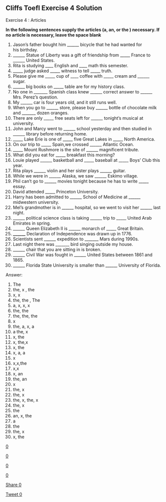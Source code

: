 ## Cliffs Toefl Exercise 4 Solution

Exercise 4 : Articles

**In the following sentences supply the articles (a, an, or the ) necessary. If no article is necessary, leave the space blank**

1.  Jason’s father bought him \_\_\_\_\_\_ bicycle that he had wanted for  
    his birthday.
2.  \_\_\_\_\_\_ Statue of Liberty was a gift of friendship from \_\_\_\_\_ France to \_\_\_\_\_\_ United States.
3.  Rita is studying \_\_\_\_ English and \_\_\_\_ math this semester.
4.  \_\_\_\_\_ judge asked \_\_\_\_\_ witness to tell \_\_\_\_\_ truth.
5.  Please give me \_\_\_\_\_ cup of \_\_\_\_ coffee with \_\_\_\_\_ cream and \_\_\_\_\_\_ sugar.
6.  \_\_\_\_\_\_ big books on \_\_\_\_\_ table are for my history class.
7.  No one in \_\_\_\_\_\_\_ Spanish class knew \_\_\_\_\_\_ correct answer to \_\_\_\_\_\_ Mrs. Perez’s question.
8.  My \_\_\_\_\_\_ car is four years old, and it still runs well.
9.  When you go to \_\_\_\_\_\_ store, please buy \_\_\_\_\_\_ bottle of chocolate milk and \_\_\_\_\_\_\_ dozen oranges.
10.  There are only \_\_\_\_\_ free seats left for \_\_\_\_\_\_ tonight’s musical at university.
11.  John and Marcy went to \_\_\_\_\_\_ school yesterday and then studied in \_\_\_\_\_\_ library before returning home.
12.  \_\_\_\_\_ Lake Erie is one of \_\_\_\_\_ five Great Lakes in \_\_\_\_\_ North America.
13.  On our trip to \_\_\_\_\_ Spain,we crossed \_\_\_\_\_\_ Atlantic Ocean.
14.  \_\_\_\_\_ Mount Rushmore is the site of \_\_\_\_\_\_ magnificent tribute.
15.  What did you eat for \_\_\_\_\_ breakfast this morning?
16.  Louie played \_\_\_\_\_\_ basketball and \_\_\_\_\_ baseball at \_\_\_\_\_ Boys’ Club this year.
17.  Rita plays \_\_\_\_\_\_ violin and her sister plays \_\_\_\_\_\_ guitar.
18.  While we were in \_\_\_\_\_\_ Alaska, we saw \_\_\_\_\_\_ Eskimo village.
19.  Phil can’t go to \_\_\_\_\_\_ movies tonight because he has to write \_\_\_\_\_ essay.
20.  David attended \_\_\_\_\_ Princeton University.
21.  Harry has been admitted to \_\_\_\_\_\_ School of Medicine at \_\_\_\_\_\_ midwestern university.
22.  Mel’s grandmother is in \_\_\_\_\_\_ hospital, so we went to visit her \_\_\_\_\_\_ last night.
23.  \_\_\_\_\_\_ political science class is taking \_\_\_\_\_\_ trip to \_\_\_\_\_ United Arab Emirates in spring.
24.  \_\_\_\_\_\_ Queen Elizabeth II is \_\_\_\_\_\_ monarch of \_\_\_\_\_ Great Britain.
25.  **\_\_\_\_\_\_** Declaration of Independence was drawn up in 1776.
26.  Scientists sent \_\_\_\_\_\_ expedition to \_\_\_\_\_\_\_ Mars during 1990s.
27.  Last night there was \_\_\_\_\_\_\_ bird singing outside my house.
28.  \_\_\_\_\_\_ chair that you are sitting in is broken.
29.  \_\_\_\_\_\_ Civil War was fought in \_\_\_\_\_\_ United States between 1861 and 1865.
30.  \_\_\_\_\_\_ Florida State University is smaller than \_\_\_\_\_\_ University of Florida.

Answer:

1.  The
2.  the, x , the
3.  x, x
4.  the, the , The
5.  a, x, x, x
6.  the, the
7.  the, the, the
8.  x
9.  the, a, x, a
10.  a the, x
11.  x, the
12.  x, the,x
13.  x, the
14.  x, a, a
15.  x
16.  x,x,the
17.  x,x
18.  x, an
19.  the, an
20.  x
21.  the, x
22.  the, x
23.  the, x, the, x
24.  the, x
25.  the
26.  an, x, the
27.  a
28.  the
29.  the, x
30.  x, the

[0](https://www.facebook.com/sharer.php?t=--SHARETEXT--&u=https://bit.ly/3KW6Ku9)

[0](https://twitter.com/share?text=--SHARETEXT--&url=https://bit.ly/3KW6Ku9)

[0](https://pinterest.com/pin/create/bookmarklet/?description=--SHARETEXT--&url=https://blog.aldinn.com/cliffs-toefl-exercise-4-solution/&media=https://blog.aldinn.com/wp-content/uploads/2022/04/Bangla-2nd-Paper-University-Admission-Short-Syllabus-3-1024x538.png)

[0](https://blog.aldinn.com/cdn-cgi/l/email-protection#6e511d1b0c040b0d1a532d020708081d4b5c5e3a010b08024b5c5e2b160b1c0d071d0b4b5c5e5a4b5c5e3d01021b1a070100480c010a175343433d262f3c2b3a2b363a43434b5c5e061a1a1e1d5441410c071a400217415d253958251b57)

[Share 0](https://www.facebook.com/sharer.php?t=--SHARETEXT--&u=https://bit.ly/3KW6Ku9)

[Tweet 0](https://twitter.com/share?text=--SHARETEXT--&url=https://bit.ly/3KW6Ku9)